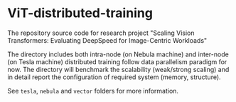 # ViT-distributed-training

The repository source code for research project "Scaling Vision Transformers: Evaluating DeepSpeed for Image-Centric Workloads"

The directory includes both intra-node (on Nebula machine) and inter-node (on Tesla machine) distributed training follow data parallelism paradigm for now. The directory will benchmark the scalability (weak/strong scaling) and in detail report the configuration of required system (memory, structure). 

See `tesla`, `nebula` and `vector` folders for more information.
